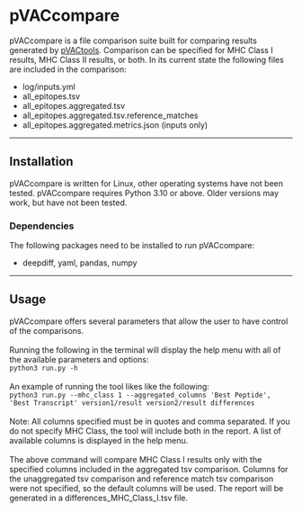 # pVACcompare
pVACcompare is a file comparison suite built for comparing results generated by [pVACtools](https://github.com/griffithlab/pVACtools). Comparison can be specified for MHC Class I results, MHC Class II results, or both. In its current state the following files are included in the comparison:
- log/inputs.yml
- all_epitopes.tsv
- all_epitopes.aggregated.tsv
- all_epitopes.aggregated.tsv.reference_matches
- all_epitopes.aggregated.metrics.json (inputs only)
---
## Installation
pVACcompare is written for Linux, other operating systems have not been tested. pVACcompare requires Python 3.10 or above. Older versions may work, but have not been tested.
### Dependencies
The following packages need to be installed to run pVACcompare:
- deepdiff, yaml, pandas, numpy
---
## Usage
pVACcompare offers several parameters that allow the user to have control of the comparisons.<br><br>
Running the following in the terminal will display the help menu with all of the available parameters and options:<br>
```python3 run.py -h```<br><br>
An example of running the tool likes like the following:<br>
```python3 run.py --mhc_class 1 --aggregated_columns 'Best Peptide', 'Best Transcript' version1/result version2/result differences```<br><br>
Note: All columns specified must be in quotes and comma separated. If you do not specify MHC Class, the tool will include both in the report. A list of available columns is displayed in the help menu.<br><br>
The above command will compare MHC Class I results only with the specified columns included in the aggregated tsv comparison. Columns for the unaggregated tsv comparison and reference match tsv comparison were not specified, so the default columns will be used. The report will be generated in a differences_MHC_Class_I.tsv file.